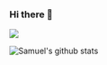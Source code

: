 ### Hi there 👋
<img align="center" src="https://github-readme-stats.vercel.app/api/top-langs/?username=SamKlep&theme=hacker" />

![Samuel's  github stats](https://github-readme-stats.vercel.app/api?username=samklep&show_icons=true&theme=radical)

<!--
**SamKlep/SamKlep** is a ✨ _special_ ✨ repository because its `README.md` (this file) appears on your GitHub profile.

Here are some ideas to get you started:

- 🔭 I’m currently working on ...
- 🌱 I’m currently learning ...
- 👯 I’m looking to collaborate on ...
- 🤔 I’m looking for help with ...
- 💬 Ask me about ...
- 📫 How to reach me: ...
- 😄 Pronouns: ...
- ⚡ Fun fact: ...
-->
